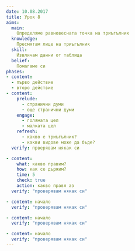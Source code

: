 ```yaml
---
date: 10.08.2017
title: Урок 8
aims:
  main:
    Определяме равновесната точка на триъгълник
  knowledge:
    Пресмятам лице на триъгълник
  skill:
    Извличам данни от таблица
  belief:
    Помагаме си
phases:
- content:
  - първо действие
  - второ действие
- content:
    prelude:
      - странични думи
      - още странични думи
    engage:
      - голямата цел
      - малката цел
    refresh:
      - какво е триъгълник?
      - какви видове може да бъде?
  verify: прверявам някак си

- content:
    what: какво правим?
    how: как се държим?
    time: 5
    check: true
    action: какво правя аз
  verify: "проверявам някак си"

- content: начало
  verify: "проверявам някак си"

- content: начало
  verify: "проверявам някак си"

- content: начало
  verify: "проверявам някак си"
---
```

